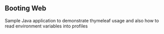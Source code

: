 ## Booting Web

Sample Java application to demonstrate thymeleaf usage and also how to read environment variables into profiles